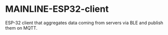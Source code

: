 # MAINLINE-ESP32-client
ESP-32 client that aggregates data coming from servers via BLE and publish them on MQTT.
